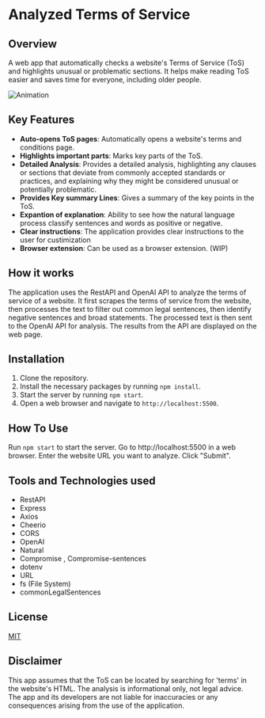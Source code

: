 # Analyzed Terms of Service

## Overview

A web app that automatically checks a website's Terms of Service (ToS) and highlights unusual or problematic sections. It helps make reading ToS easier and saves time for everyone, including older people.

![Animation](https://github.com/davidjia223/TOS-analyzer/assets/45841175/4ee8c368-cec8-4305-b587-6dfcc4c7a73f)

## Key Features

- **Auto-opens ToS pages**: Automatically opens a website's terms and conditions page.
- **Highlights important parts**: Marks key parts of the ToS.
- **Detailed Analysis**: Provides a detailed analysis, highlighting any clauses or sections that deviate from commonly accepted standards or practices, and explaining why they might be considered unusual or potentially problematic.
- **Provides Key summary Lines**: Gives a summary of the key points in the ToS. 
- **Expantion of explanation**: Ability to see how the natural language process classify sentences and words as positive or negative.
- **Clear instructions**: The application provides clear instructions to the user for custimization
- **Browser extension**: Can be used as a browser extension. (WIP)

## How it works

The application uses the RestAPI and OpenAI API to analyze the terms of service of a website. It first scrapes the terms of service from the website, then processes the text to filter out common legal sentences, then identify negative sentences and broad statements. The processed text is then sent to the OpenAI API for analysis. The results from the API are displayed on the web page.

## Installation

1. Clone the repository.
2. Install the necessary packages by running `npm install`.
3. Start the server by running `npm start`.
4. Open a web browser and navigate to `http://localhost:5500`.

## How To Use
Run `npm start` to start the server.
Go to http://localhost:5500 in a web browser.
Enter the website URL you want to analyze.
Click "Submit".

## Tools and Technologies used

- RestAPI
- Express
- Axios
- Cheerio
- CORS
- OpenAI
- Natural
- Compromise , Compromise-sentences
- dotenv
- URL
- fs (File System)
- commonLegalSentences
    
## License

[MIT](https://choosealicense.com/licenses/mit/)

## Disclaimer

This app assumes that the ToS can be located by searching for 'terms' in the website's HTML. The analysis is informational only, not legal advice. The app and its developers are not liable for inaccuracies or any consequences arising from the use of the application.
